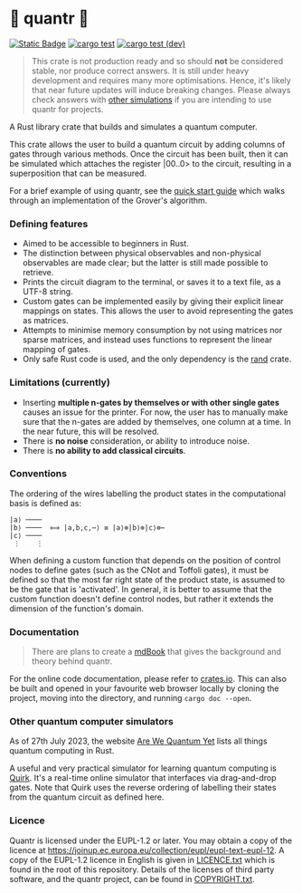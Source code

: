 # 🚧 quantr 🚧 

[![Static
Badge](https://img.shields.io/badge/Version%20-%201.72.0%20-%20%20(185%2C71%2C0)?style=fat&logo=rust&color=%23B94700)](https://releases.rs/)
[![cargo
test](https://github.com/a-barlow/quantr/workflows/cargo%20test/badge.svg)](https://github.com/a-barlow/quantr/actions/workflows/rust.yml)
[![cargo test
(dev)](https://github.com/a-barlow/quantr/workflows/cargo%20test%20%28dev%29/badge.svg)](https://github.com/a-barlow/quantr/actions/workflows/rust_dev.yml)

> This crate is not production ready and so should **not** be considered
> stable, nor produce correct answers. It is still under heavy
> development and requires many more optimisations. Hence, it's likely 
> that near future updates will induce breaking changes. Please 
> always check answers with 
> [other simulations](#other-quantum-computer-simulators) if you are 
> intending to use quantr for projects.  

A Rust library crate that builds and simulates a quantum computer.

This crate allows the user to build a quantum circuit by adding columns 
of gates through various methods. Once the circuit has been built, then
it can be simulated which attaches the register |00..0> to the circuit, 
resulting in a superposition that can be measured.

For a brief example of using quantr, see the 
[quick start guide](QUICK_START.md) which walks through an
implementation of the Grover's algorithm.

### Defining features

- Aimed to be accessible to beginners in Rust.
- The distinction between physical observables and non-physical
  observables are made clear; but the latter is still made possible to
  retrieve. 
- Prints the circuit diagram to the terminal, or saves it to a text
  file, as a UTF-8 string.
- Custom gates can be implemented easily by giving their explicit linear
  mappings on states. This allows the user to avoid representing the
  gates as matrices.
- Attempts to minimise memory consumption by not using matrices nor
  sparse matrices, and instead uses functions to represent the linear
  mapping of gates.
- Only safe Rust code is used, and the only dependency is the
  [rand](https://docs.rs/rand/latest/rand/) crate.

### Limitations (currently)

- Inserting **multiple n-gates by themselves or with other single 
  gates** causes an issue for the printer. For now, the user has to 
  manually make sure that the n-gates are added by themselves, one 
  column at a time. In the near future, this will be resolved.
- There is **no noise** consideration, or ability to introduce noise.
- There is **no ability to add classical circuits**.

### Conventions

The ordering of the wires labelling the product states in the
computational basis is defined as:

``` text 
|a⟩ ──── 
|b⟩ ────  ⟺ |a,b,c,⋯⟩ ≡ |a⟩⊗|b⟩⊗|c⟩⊗⋯ 
|c⟩ ────
 ⋮    ⋮
``` 

When defining a custom function that depends on the position of control
nodes to define gates (such as the CNot and Toffoli gates), it must be
defined so that the most far right state of the product state, is
assumed to be the gate that is 'activated'. In general, it is better to
assume that the custom function doesn't define control nodes, but rather 
it extends the dimension of the function's domain. 

### Documentation 

> There are plans to create a
> [mdBook](https://rust-lang.github.io/mdBook/) that gives the
> background and theory behind quantr.

For the online code documentation, please refer to 
[crates.io](https://crates.io/crates/quantr). This can also be built and 
opened in your favourite web browser locally by cloning the project, 
moving into the directory, and running `cargo doc --open`. 

### Other quantum computer simulators 

As of 27th July 2023, the website [Are We Quantum
Yet](https://arewequantumyet.github.io/]) lists all things quantum
computing in Rust. 

A useful and very practical simulator for learning quantum computing is
[Quirk](https://algassert.com/quirk). It's a real-time online simulator
that interfaces via drag-and-drop gates. Note that Quirk uses the 
reverse ordering of labelling their states from the quantum circuit as 
defined here.

### Licence 

Quantr is licensed under the EUPL-1.2 or later. You may obtain a copy of
the licence at
<https://joinup.ec.europa.eu/collection/eupl/eupl-text-eupl-12>. A copy
of the EUPL-1.2 licence in English is given in
[LICENCE.txt](LICENCE.txt) which is found in the root of this
repository. Details of the licenses of third party software, and the
quantr project, can be found in [COPYRIGHT.txt](COPYRIGHT.txt).
 
